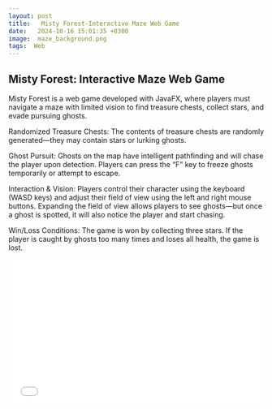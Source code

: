 ```yaml
---
layout: post
title:   Misty Forest-Interactive Maze Web Game
date:   2024-10-16 15:01:35 +0300
image:  maze_background.png
tags:  Web
---
```

## Misty Forest: Interactive Maze Web Game
Misty Forest is a web game developed with JavaFX, where players must navigate a maze with limited vision to find treasure chests, collect stars, and evade pursuing ghosts.

Randomized Treasure Chests: The contents of treasure chests are randomly generated—they may contain stars or lurking ghosts.

Ghost Pursuit: Ghosts on the map have intelligent pathfinding and will chase the player upon detection. Players can press the “F” key to freeze ghosts temporarily or attempt to escape.

Interaction & Vision: Players control their character using the keyboard (WASD keys) and adjust their field of view using the left and right mouse buttons. Expanding the field of view allows players to see ghosts—but once a ghost is spotted, it will also notice the player and start chasing.

Win/Loss Conditions: The game is won by collecting three stars. If the player is caught by ghosts too many times and loses all health, the game is lost.

<div style="position: relative; padding-bottom: 56.25%; height: 0; overflow: hidden; max-width: 100%; width: 100%;">
  <iframe src="//player.bilibili.com/player.html?isOutside=true&aid=113883507332158&bvid=BV1RDfpYVE26&cid=28056944934&p=1&high_quality=1" 
          style="position: absolute; top: 0; left: 0; width: 100%; height: 100%;" 
          frameborder="0" 
          scrolling="no" 
          allowfullscreen="true">
  </iframe>
</div>

